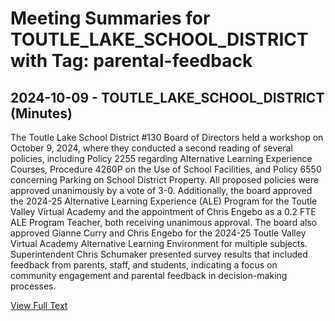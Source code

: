 # Meeting Summaries for TOUTLE_LAKE_SCHOOL_DISTRICT with Tag: parental-feedback

## 2024-10-09 - TOUTLE_LAKE_SCHOOL_DISTRICT (Minutes)

The Toutle Lake School District #130 Board of Directors held a workshop on October 9, 2024, where they conducted a second reading of several policies, including Policy 2255 regarding Alternative Learning Experience Courses, Procedure 4260P on the Use of School Facilities, and Policy 6550 concerning Parking on School District Property. All proposed policies were approved unanimously by a vote of 3-0. Additionally, the board approved the 2024-25 Alternative Learning Experience (ALE) Program for the Toutle Valley Virtual Academy and the appointment of Chris Engebo as a 0.2 FTE ALE Program Teacher, both receiving unanimous approval. The board also approved Gianne Curry and Chris Engebo for the 2024-25 Toutle Valley Virtual Academy Alternative Learning Environment for multiple subjects. Superintendent Chris Schumaker presented survey results that included feedback from parents, staff, and students, indicating a focus on community engagement and parental feedback in decision-making processes.

[View Full Text](https://raw.githubusercontent.com/VoronoiPerspectives/WashingtonStateSchoolBoardExplorer/refs/heads/main/data/countries/usa/states/wa/counties/cowlitz/school_boards/toutle_lake_school_district/2024/2024-10-09-specialmeetingoctober-minutes.txt)

